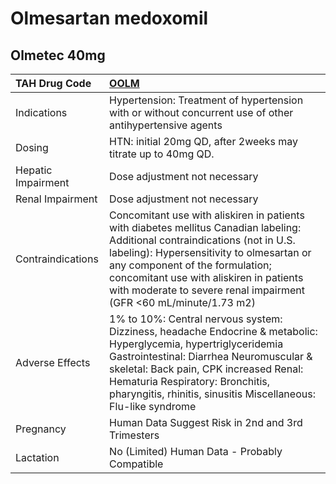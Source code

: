 # Olmesartan medoxomil

## Olmetec 40mg

| TAH Drug Code      | [OOLM](https://www.tahsda.org.tw/drugs/hissearch.php?drug_code=OOLM)                                                                                                                                                                                                                                                          |
|:-------------------|:------------------------------------------------------------------------------------------------------------------------------------------------------------------------------------------------------------------------------------------------------------------------------------------------------------------------------|
| Indications        | Hypertension: Treatment of hypertension with or without concurrent use of other antihypertensive agents                                                                                                                                                                                                                       |
| Dosing             | HTN: initial 20mg QD, after 2weeks may titrate up to 40mg QD.                                                                                                                                                                                                                                                                 |
| Hepatic Impairment | Dose adjustment not necessary                                                                                                                                                                                                                                                                                                 |
| Renal Impairment   | Dose adjustment not necessary                                                                                                                                                                                                                                                                                                 |
| Contraindications  | Concomitant use with aliskiren in patients with diabetes mellitus Canadian labeling: Additional contraindications (not in U.S. labeling): Hypersensitivity to olmesartan or any component of the formulation; concomitant use with aliskiren in patients with moderate to severe renal impairment (GFR <60 mL/minute/1.73 m2) |
| Adverse Effects    | 1% to 10%: Central nervous system: Dizziness, headache Endocrine & metabolic: Hyperglycemia, hypertriglyceridemia Gastrointestinal: Diarrhea Neuromuscular & skeletal: Back pain, CPK increased Renal: Hematuria Respiratory: Bronchitis, pharyngitis, rhinitis, sinusitis Miscellaneous: Flu-like syndrome                   |
| Pregnancy          | Human Data Suggest Risk in 2nd and 3rd Trimesters                                                                                                                                                                                                                                                                             |
| Lactation          | No (Limited) Human Data - Probably Compatible                                                                                                                                                                                                                                                                                 |

